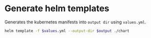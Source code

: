 # Generate helm templates

Generates the kubernetes manifests into `output dir` using
`values.yml`.

``` sh
helm template -f $values.yml --output-dir $output ./chart
```

